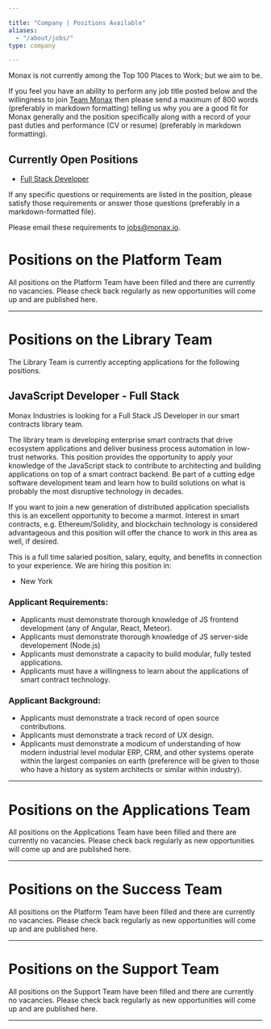```yaml
---

title: "Company | Positions Available"
aliases:
  - "/about/jobs/"
type: company

---
```


Monax is not currently among the Top 100 Places to Work; but we aim to be.

If you feel you have an ability to perform any job title posted below and the willingness to join [Team Monax](/company/team/) then please send a maximum of 800 words (preferably in markdown formatting) telling us why you are a good fit for Monax generally and the position specifically along with a record of your past duties and performance (CV or resume) (preferably in markdown formatting).

## Currently Open Positions
- [Full Stack Developer](#fullStackDeveloper)

If any specific questions or requirements are listed in the position, please satisfy those requirements or answer those questions (preferably in a markdown-formatted file).

Please email these requirements to [jobs@monax.io](mailto:jobs@monax.io).

# Positions on the Platform Team

All positions on the Platform Team have been filled and there are currently no vacancies. Please check back regularly as new opportunities will come up and are published here.

<hr />

# Positions on the Library Team

The Library Team is currently accepting applications for the following positions.

## <a name="fullStackDeveloper"></a>JavaScript Developer - Full Stack

Monax Industries is looking for a Full Stack JS Developer in our smart contracts library team.

The library team is developing enterprise smart contracts that drive ecosystem applications and deliver business process automation in low-trust networks. This position provides the opportunity to apply your knowledge of the JavaScript stack to contribute to architecting and building applications on top of a smart contract backend. Be part of a cutting edge software development team and learn how to build solutions on what is probably the most disruptive technology in decades.

If you want to join a new generation of distributed application specialists this is an excellent opportunity to become a marmot. Interest in smart contracts, e.g. Ethereum/Solidity, and blockchain technology is considered advantageous and this position will offer the chance to work in this area as well, if desired.

This is a full time salaried position, salary, equity, and benefits in connection to your experience. We are hiring this position in:

* New York

### Applicant Requirements:

* Applicants must demonstrate thorough knowledge of JS frontend development (any of Angular, React, Meteor).
* Applicants must demonstrate thorough knowledge of JS server-side developement (Node.js)
* Applicants must demonstrate a capacity to build modular, fully tested applications.
* Applicants must have a willingness to learn about the applications of smart contract technology.

### Applicant Background:

* Applicants must demonstrate a track record of open source contributions.
* Applicants must demonstrate a track record of UX design.
* Applicants must demonstrate a modicum of understanding of how modern industrial level modular ERP, CRM, and other systems operate within the largest companies on earth (preference will be given to those who have a history as system architects or similar within industry).

<hr />

# Positions on the Applications Team

All positions on the Applications Team have been filled and there are currently no vacancies. Please check back regularly as new opportunities will come up and are published here.

<hr />

# Positions on the Success Team

All positions on the Platform Team have been filled and there are currently no vacancies. Please check back regularly as new opportunities will come up and are published here.

<hr />

# Positions on the Support Team

All positions on the Support Team have been filled and there are currently no vacancies. Please check back regularly as new opportunities will come up and are published here.

<hr />


